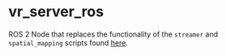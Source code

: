 # vr_server_ros

ROS 2 Node that replaces the functionality of the `streamer` and `spatial_mapping` scripts found [here](https://github.com/smart-lab-uofa/vr-site/blob/three-rewrite/src/).  
